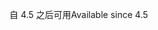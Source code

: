 <span data-ttu-id="3f1d4-101">自 4.5 之后可用</span><span class="sxs-lookup"><span data-stu-id="3f1d4-101">Available since 4.5</span></span>